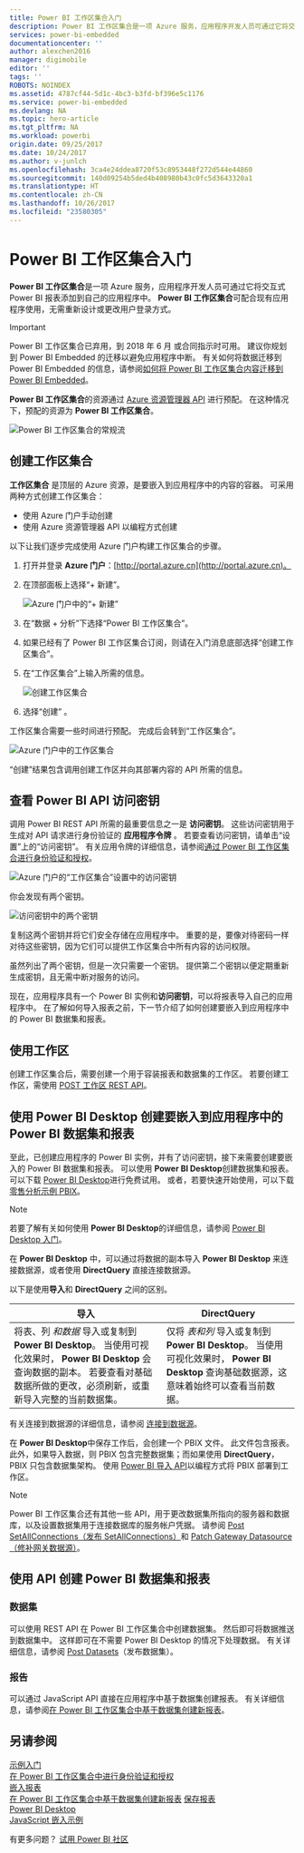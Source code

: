 ```yaml
---
title: Power BI 工作区集合入门
description: Power BI 工作区集合是一项 Azure 服务，应用程序开发人员可通过它将交互式 Power BI 报表添加到自己的应用程序中。
services: power-bi-embedded
documentationcenter: ''
author: alexchen2016
manager: digimobile
editor: ''
tags: ''
ROBOTS: NOINDEX
ms.assetid: 4787cf44-5d1c-4bc3-b3fd-bf396e5c1176
ms.service: power-bi-embedded
ms.devlang: NA
ms.topic: hero-article
ms.tgt_pltfrm: NA
ms.workload: powerbi
origin.date: 09/25/2017
ms.date: 10/24/2017
ms.author: v-junlch
ms.openlocfilehash: 3ca4e24ddea8720f53c8953448f272d544e44860
ms.sourcegitcommit: 140d09254b5ded4b408980b43c0fc5d3643320a1
ms.translationtype: HT
ms.contentlocale: zh-CN
ms.lasthandoff: 10/26/2017
ms.locfileid: "23580305"
---
```

# <a name="get-started-with-power-bi-workspace-collections"></a>Power BI 工作区集合入门

**Power BI 工作区集合**是一项 Azure 服务，应用程序开发人员可通过它将交互式 Power BI 报表添加到自己的应用程序中。 **Power BI 工作区集合**可配合现有应用程序使用，无需重新设计或更改用户登录方式。

> [!IMPORTANT]
> Power BI 工作区集合已弃用，到 2018 年 6 月 或合同指示时可用。 建议你规划到 Power BI Embedded 的迁移以避免应用程序中断。 有关如何将数据迁移到 Power BI Embedded 的信息，请参阅[如何将 Power BI 工作区集合内容迁移到 Power BI Embedded](https://powerbi.microsoft.com/documentation/powerbi-developer-migrate-from-powerbi-embedded/)。

**Power BI 工作区集合**的资源通过 [Azure 资源管理器 API](https://msdn.microsoft.com/library/mt712306.aspx) 进行预配。 在这种情况下，预配的资源为 **Power BI 工作区集合**。

![Power BI 工作区集合的常规流](./media/get-started/introduction.png)

## <a name="create-a-workspace-collection"></a>创建工作区集合

**工作区集合** 是顶层的 Azure 资源，是要嵌入到应用程序中的内容的容器。 可采用两种方式创建工作区集合：

- 使用 Azure 门户手动创建
- 使用 Azure 资源管理器 API 以编程方式创建

以下让我们逐步完成使用 Azure 门户构建工作区集合的步骤。

1. 打开并登录 **Azure 门户**：[http://portal.azure.cn](http://portal.azure.cn)。
2. 在顶部面板上选择“+ 新建”。
   
   ![Azure 门户中的“+ 新建”](./media/get-started/create-workspace-1.png)
3. 在“数据 + 分析”下选择“Power BI 工作区集合”。
4. 如果已经有了 Power BI 工作区集合订阅，则请在入门消息底部选择“创建工作区集合”。

5. 在“工作区集合”上输入所需的信息。
   
   ![创建工作区集合](./media/get-started/create-workspace-2.png)
1. 选择“创建” 。

工作区集合需要一些时间进行预配。 完成后会转到“工作区集合”。

   ![Azure 门户中的工作区集合](./media/get-started/create-workspace-3.png)

“创建”结果包含调用创建工作区并向其部署内容的 API 所需的信息。

<a name="view-access-keys"/>

## <a name="view-power-bi-api-access-keys"></a>查看 Power BI API 访问密钥

调用 Power BI REST API 所需的最重要信息之一是 **访问密钥**。 这些访问密钥用于生成对 API 请求进行身份验证的 **应用程序令牌** 。 若要查看访问密钥，请单击“设置”上的“访问密钥”。 有关应用令牌的详细信息，请参阅[通过 Power BI 工作区集合进行身份验证和授权](app-token-flow.md)。

   ![Azure 门户的“工作区集合”设置中的访问密钥](./media/get-started/access-keys.png)

你会发现有两个密钥。

   ![访问密钥中的两个密钥](./media/get-started/access-keys-2.png)

复制这两个密钥并将它们安全存储在应用程序中。 重要的是，要像对待密码一样对待这些密钥，因为它们可以提供工作区集合中所有内容的访问权限。

虽然列出了两个密钥，但是一次只需要一个密钥。 提供第二个密钥以便定期重新生成密钥，且无需中断对服务的访问。

现在，应用程序具有一个 Power BI 实例和**访问密钥**，可以将报表导入自己的应用程序中。 在了解如何导入报表之前，下一节介绍了如何创建要嵌入到应用程序中的 Power BI 数据集和报表。

## <a name="working-with-workspaces"></a>使用工作区

创建工作区集合后，需要创建一个用于容装报表和数据集的工作区。 若要创建工作区，需使用 [POST 工作区 REST API](https://msdn.microsoft.com/library/azure/mt711503.aspx)。

## <a name="create-power-bi-datasets-and-reports-to-embed-into-an-app-using-power-bi-desktop"></a>使用 Power BI Desktop 创建要嵌入到应用程序中的 Power BI 数据集和报表

至此，已创建应用程序的 Power BI 实例，并有了访问密钥，接下来需要创建要嵌入的 Power BI 数据集和报表。 可以使用 **Power BI Desktop**创建数据集和报表。 可以下载 [Power BI Desktop](https://go.microsoft.com/fwlink/?LinkId=521662)进行免费试用。 或者，若要快速开始使用，可以下载 [零售分析示例 PBIX](http://go.microsoft.com/fwlink/?LinkID=780547)。

> [!NOTE]
> 若要了解有关如何使用 **Power BI Desktop**的详细信息，请参阅 [Power BI Desktop 入门](https://powerbi.microsoft.com/guided-learning/powerbi-learning-0-2-get-started-power-bi-desktop)。

在 **Power BI Desktop** 中，可以通过将数据的副本导入 **Power BI Desktop** 来连接数据源，或者使用 **DirectQuery** 直接连接数据源。

以下是使用**导入**和 **DirectQuery** 之间的区别。

| 导入 | DirectQuery |
| --- | --- |
| 将表、列 *和数据* 导入或复制到 **Power BI Desktop**。 当使用可视化效果时， **Power BI Desktop** 会查询数据的副本。 若要查看对基础数据所做的更改，必须刷新，或重新导入完整的当前数据集。 |仅将 *表和列* 导入或复制到 **Power BI Desktop**。 当使用可视化效果时， **Power BI Desktop** 查询基础数据源，这意味着始终可以查看当前数据。 |

有关连接到数据源的详细信息，请参阅 [连接到数据源](connect-datasource.md)。

在 **Power BI Desktop**中保存工作后，会创建一个 PBIX 文件。 此文件包含报表。 此外，如果导入数据，则 PBIX 包含完整数据集；而如果使用 **DirectQuery**，PBIX 只包含数据集架构。 使用 [Power BI 导入 API](https://msdn.microsoft.com/library/mt711504.aspx)以编程方式将 PBIX 部署到工作区。

> [!NOTE]
> Power BI 工作区集合还有其他一些 API，用于更改数据集所指向的服务器和数据库，以及设置数据集用于连接数据库的服务帐户凭据。 请参阅 [Post SetAllConnections（发布 SetAllConnections）](https://msdn.microsoft.com/library/mt711505.aspx)和 [Patch Gateway Datasource（修补网关数据源）](https://msdn.microsoft.com/library/mt711498.aspx)。

## <a name="create-power-bi-datasets-and-reports-using-apis"></a>使用 API 创建 Power BI 数据集和报表

### <a name="datasets"></a>数据集

可以使用 REST API 在 Power BI 工作区集合中创建数据集。 然后即可将数据推送到数据集中。 这样即可在不需要 Power BI Desktop 的情况下处理数据。 有关详细信息，请参阅 [Post Datasets](https://msdn.microsoft.com/library/azure/mt778875.aspx)（发布数据集）。

### <a name="reports"></a>报告

可以通过 JavaScript API 直接在应用程序中基于数据集创建报表。 有关详细信息，请参阅[在 Power BI 工作区集合中基于数据集创建新报表](create-report-from-dataset.md)。

## <a name="see-also"></a>另请参阅

[示例入门](get-started-sample.md)  
[在 Power BI 工作区集合中进行身份验证和授权](app-token-flow.md)  
[嵌入报表](embed-report.md)  
[在 Power BI 工作区集合中基于数据集创建新报表](create-report-from-dataset.md)
[保存报表](save-reports.md)  
[Power BI Desktop](https://powerbi.microsoft.com/documentation/powerbi-desktop-get-the-desktop/)  
[JavaScript 嵌入示例](https://microsoft.github.io/PowerBI-JavaScript/demo/)  

有更多问题？ [试用 Power BI 社区](http://community.powerbi.com/)


